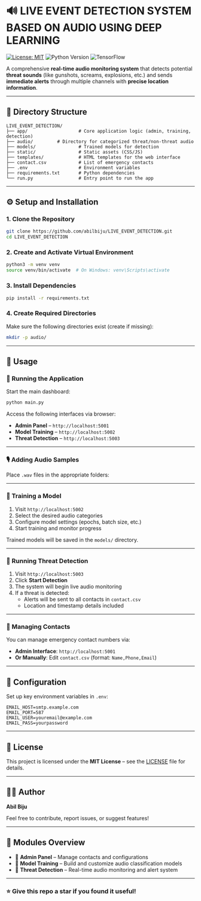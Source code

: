 # 🔊 LIVE EVENT DETECTION SYSTEM BASED ON AUDIO USING DEEP LEARNING

[![License: MIT](https://img.shields.io/badge/License-MIT-green.svg)](LICENSE)
![Python Version](https://img.shields.io/badge/python-3.8+-blue)
![TensorFlow](https://img.shields.io/badge/TensorFlow-2.x-orange)

A comprehensive **real-time audio monitoring system** that detects potential **threat sounds** (like gunshots, screams, explosions, etc.) and sends **immediate alerts** through multiple channels with **precise location information**.

---

## 📁 Directory Structure

```
LIVE_EVENT_DETECTION/
├── app/                   # Core application logic (admin, training, detection)
├── audio/         # Directory for categorized threat/non-threat audio
├── models/                # Trained models for detection
├── static/                # Static assets (CSS/JS)
├── templates/             # HTML templates for the web interface
├── contact.csv            # List of emergency contacts
├── .env                   # Environment variables
├── requirements.txt       # Python dependencies
└── run.py                 # Entry point to run the app
```

---

## ⚙️ Setup and Installation

### 1. Clone the Repository

```bash
git clone https://github.com/abilbiju/LIVE_EVENT_DETECTION.git
cd LIVE_EVENT_DETECTION
```

### 2. Create and Activate Virtual Environment

```bash
python3 -m venv venv
source venv/bin/activate  # On Windows: venv\Scripts\activate
```

### 3. Install Dependencies

```bash
pip install -r requirements.txt
```

### 4. Create Required Directories

Make sure the following directories exist (create if missing):

```bash
mkdir -p audio/
```

---

## 🚀 Usage

### 🔧 Running the Application

Start the main dashboard:

```bash
python main.py
```

Access the following interfaces via browser:

- **Admin Panel** – `http://localhost:5001`
- **Model Training** – `http://localhost:5002`
- **Threat Detection** – `http://localhost:5003`

---

### 🎙️ Adding Audio Samples

Place `.wav` files in the appropriate folders:


---

### 🧠 Training a Model

1. Visit `http://localhost:5002`
2. Select the desired audio categories
3. Configure model settings (epochs, batch size, etc.)
4. Start training and monitor progress

Trained models will be saved in the `models/` directory.

---

### 🚨 Running Threat Detection

1. Visit `http://localhost:5003`
2. Click **Start Detection**
3. The system will begin live audio monitoring
4. If a threat is detected:
   - Alerts will be sent to all contacts in `contact.csv`
   - Location and timestamp details included

---

### 📇 Managing Contacts

You can manage emergency contact numbers via:

- **Admin Interface**: `http://localhost:5001`
- **Or Manually**: Edit `contact.csv` (format: `Name,Phone,Email`)

---

## 🔐 Configuration

Set up key environment variables in `.env`:

```env
EMAIL_HOST=smtp.example.com
EMAIL_PORT=587
EMAIL_USER=youremail@example.com
EMAIL_PASS=yourpassword
```

---

## 📄 License

This project is licensed under the **MIT License** – see the [LICENSE](LICENSE) file for details.

---

## 👨‍💻 Author

**Abil Biju**

Feel free to contribute, report issues, or suggest features!

---

## 🧠 Modules Overview

- 🔑 **Admin Panel** – Manage contacts and configurations
- 🧪 **Model Training** – Build and customize audio classification models
- 📡 **Threat Detection** – Real-time audio monitoring and alert system

---

### ⭐️ Give this repo a star if you found it useful!
